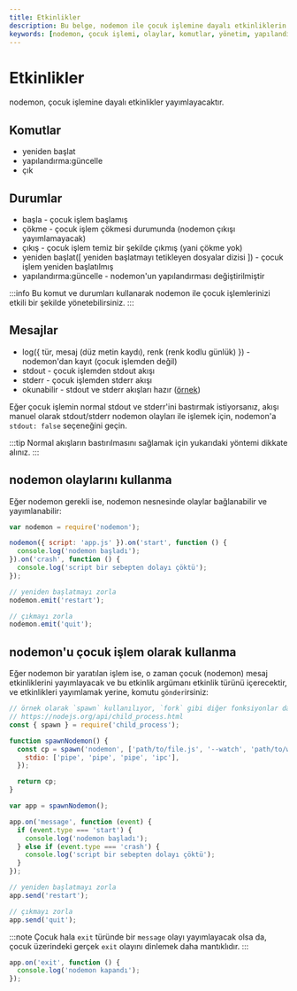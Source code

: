 ```yaml
---
title: Etkinlikler
description: Bu belge, nodemon ile çocuk işlemine dayalı etkinliklerin nasıl yönetileceğini açıklamaktadır. Ayrıca, kullanılabilecek komutlar ve durumlar hakkında bilgi verir.
keywords: [nodemon, çocuk işlemi, olaylar, komutlar, yönetim, yapılandırma]
---
```


# Etkinlikler

nodemon, çocuk işlemine dayalı etkinlikler yayımlayacaktır.

## Komutlar

- yeniden başlat
- yapılandırma:güncelle
- çık

## Durumlar

- başla - çocuk işlem başlamış
- çökme - çocuk işlem çökmesi durumunda (nodemon çıkışı yayımlamayacak)
- çıkış - çocuk işlem temiz bir şekilde çıkmış (yani çökme yok)
- yeniden başlat([ yeniden başlatmayı tetikleyen dosyalar dizisi ]) - çocuk işlem yeniden başlatılmış
- yapılandırma:güncelle - nodemon'un yapılandırması değiştirilmiştir

:::info
Bu komut ve durumları kullanarak nodemon ile çocuk işlemlerinizi etkili bir şekilde yönetebilirsiniz.
:::

## Mesajlar

- log({ tür, mesaj (düz metin kaydı), renk (renk kodlu günlük) }) - nodemon'dan kayıt (çocuk işlemden değil)
- stdout - çocuk işlemden stdout akışı
- stderr - çocuk işlemden stderr akışı
- okunabilir - stdout ve stderr akışları hazır ([örnek](https://github.com/remy/nodemon#pipe-output-to-somewhere-else))

Eğer çocuk işlemin normal stdout ve stderr'ini bastırmak istiyorsanız, akışı manuel olarak stdout/stderr nodemon olayları ile işlemek için, nodemon'a `stdout: false` seçeneğini geçin.

:::tip
Normal akışların bastırılmasını sağlamak için yukarıdaki yöntemi dikkate alınız.
:::

## nodemon olaylarını kullanma

Eğer nodemon gerekli ise, nodemon nesnesinde olaylar bağlanabilir ve yayımlanabilir:

```js
var nodemon = require('nodemon');

nodemon({ script: 'app.js' }).on('start', function () {
  console.log('nodemon başladı');
}).on('crash', function () {
  console.log('script bir sebepten dolayı çöktü');
});

// yeniden başlatmayı zorla
nodemon.emit('restart');

// çıkmayı zorla
nodemon.emit('quit');
```

## nodemon'u çocuk işlem olarak kullanma

Eğer nodemon bir yaratılan işlem ise, o zaman çocuk (nodemon) mesaj
etkinliklerini yayımlayacak ve bu etkinlik argümanı etkinlik türünü içerecektir, ve etkinlikleri yayımlamak yerine, komutu `gönder`irsiniz:

```js
// örnek olarak `spawn` kullanılıyor, `fork` gibi diğer fonksiyonlar da kullanılabilir
// https://nodejs.org/api/child_process.html
const { spawn } = require('child_process');

function spawnNodemon() {
  const cp = spawn('nodemon', ['path/to/file.js', '--watch', 'path/to/watch'], {
    stdio: ['pipe', 'pipe', 'pipe', 'ipc'],
  });

  return cp;
}

var app = spawnNodemon();

app.on('message', function (event) {
  if (event.type === 'start') {
    console.log('nodemon başladı');
  } else if (event.type === 'crash') {
    console.log('script bir sebepten dolayı çöktü');
  }
});

// yeniden başlatmayı zorla
app.send('restart');

// çıkmayı zorla
app.send('quit');
```

:::note
Çocuk hala `exit` türünde bir `message` olayı yayımlayacak olsa da, çocuk üzerindeki gerçek `exit` olayını dinlemek daha mantıklıdır.
:::

```js
app.on('exit', function () {
  console.log('nodemon kapandı');
});
```